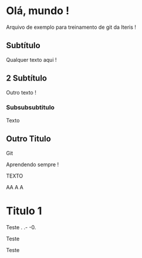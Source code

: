 # Olá, mundo !

Arquivo de exemplo para treinamento de git da Iteris !

## Subtítulo

Qualquer texto aqui !

## 2 Subtítulo

Outro texto !

### Subsubsubtitulo

Texto

## Outro Titulo

Git

Aprendendo sempre !

TEXTO

AA
A
A

# Titulo 1

Teste
.
.-
-0.

Teste

Teste
